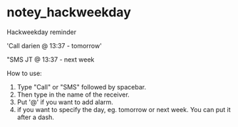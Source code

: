notey_hackweekday
=================

Hackweekday reminder

'Call darien @ 13:37 - tomorrow'

"SMS JT @ 13:37 - next week

How to use:
1) Type "Call" or "SMS" followed by spacebar.
2) Then type in the name of the receiver.
3) Put '@' if you want to add alarm.
4) if you want to specify the day, eg. tomorrow or next week. You can put it after a dash.
